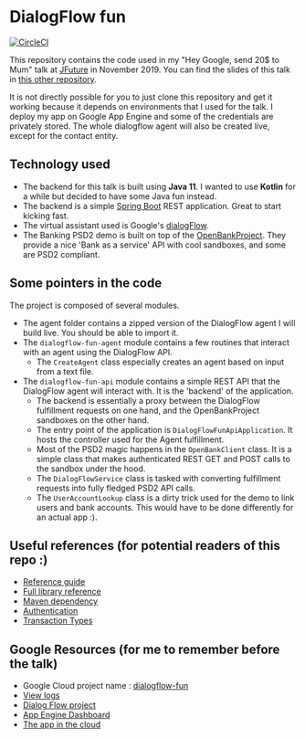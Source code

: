 # DialogFlow fun

[![CircleCI](https://circleci.com/gh/jlengrand/dialogflow-fun/tree/master.svg?style=svg)](https://circleci.com/gh/jlengrand/dialogflow-fun/tree/master)

This repository contains the code used in my "Hey Google, send 20$ to Mum" talk at [JFuture](https://jfuture.dev/) in November 2019.
You can find the slides of this talk in [this other repository](https://github.com/jlengrand/google-send-money-talk).

It is not directly possible for you to just clone this repository and get it working because it depends on environments that I used for the talk. I deploy my app on Google App Engine and some of the credentials are privately stored.
The whole dialogflow agent will also be created live, except for the contact entity. 

## Technology used

* The backend for this talk is built using **Java 11**. I wanted to use **Kotlin** for a while but decided to have some Java fun instead.
* The backend is a simple [Spring Boot](https://spring.io/projects/spring-boot) REST application. Great to start kicking fast.
* The virtual assistant used is Google's [dialogFlow](https://dialogflow.com/).
* The Banking PSD2 demo is built on top of the [OpenBankProject](https://www.openbankproject.com/). They provide a nice 'Bank as a service' API with cool sandboxes, and some are PSD2 compliant.
  
## Some pointers in the code

The project is composed of several modules.

* The agent folder contains a zipped version of the DialogFlow agent I will build live. You should be able to import it.
* The `dialogflow-fun-agent` module contains a few routines that interact with an agent using the DialogFlow API. 
  * The `CreateAgent` class especially creates an agent based on input from a text file.
* The `dialogflow-fun-api` module contains a simple REST API that the DialogFlow agent will interact with. It is the 'backend' of the application.
  * The backend is essentially a proxy between the DialogFlow fulfillment requests on one hand, and the OpenBankProject sandboxes on the other hand.
  * The entry point of the application is `DialogFlowFunApiApplication`. It hosts the controller used for the Agent fulfillment.
  * Most of the PSD2 magic happens in the `OpenBankClient` class. It is a simple class that makes authenticated REST GET and POST calls to the sandbox under the hood.
  * The `DialogFlowService` class is tasked with converting fulfillment requests into fully fledged PSD2 API calls.
  * The `UserAccountLookup` class is a dirty trick used for the demo to link users and bank accounts. This would have to be done differently for an actual app :).

## Useful references (for potential readers of this repo :)

- [Reference guide](https://cloud.google.com/dialogflow/docs/reference/libraries/java)
- [Full library reference](https://googleapis.dev/java/google-cloud-clients/latest/index.html?com/google/cloud/dialogflow/v2/package-summary.html)
- [Maven dependency](https://search.maven.org/artifact/com.google.cloud/google-cloud-dialogflow/0.114.0-alpha/jar)
- [Authentication](https://cloud.google.com/docs/authentication/getting-started)
- [Transaction Types](https://github.com/OpenBankProject/OBP-API/wiki/Transaction-Requests)
 
## Google Resources (for me to remember before the talk)

- Google Cloud project name : [dialogflow-fun](https://console.cloud.google.com/apis/library?project=dialogflow-fun)
- [View logs](https://console.cloud.google.com/logs/viewer?project=dialogflow-fun&minLogLevel=0&expandAll=false&timestamp=2019-10-23T07:50:18.827000000Z&customFacets=&limitCustomFacetWidth=true&dateRangeStart=2019-10-23T06:50:19.080Z&dateRangeEnd=2019-10-23T07:50:19.080Z&interval=PT1H&resource=gae_app%2Fmodule_id%2Fdefault&logName=projects%2Fdialogflow-fun%2Flogs%2Fstdout&logName=projects%2Fdialogflow-fun%2Flogs%2Fstderr&logName=projects%2Fdialogflow-fun%2Flogs%2Fappengine.googleapis.com%252Frequest_log&scrollTimestamp=2019-10-23T07:48:44.904582000Z)
- [Dialog Flow project](https://dialogflow.cloud.google.com/#/agent/ac522b80-e75b-40cd-9493-269fbb4ef634/intents)
- [App Engine Dashboard](https://console.cloud.google.com/appengine?project=dialogflow-fun&serviceId=default&duration=PT6H)
- [The app in the cloud](https://dialogflow-fun.appspot.com/)